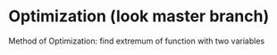 # Optimization (look master branch)
Method of Optimization: find extremum of function with two variables  
